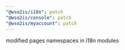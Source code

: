 ```yaml
---
"@wso2is/i18n": patch
"@wso2is/console": patch
"@wso2is/myaccount": patch
---
```


modified pages namespaces in i18n modules
